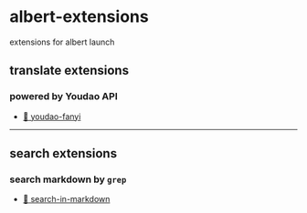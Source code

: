 # albert-extensions

extensions for albert launch



## translate extensions

### powered by Youdao API

- [📁 youdao-fanyi](youdao-fanyi/)



------



## search extensions

### search markdown by `grep`

- [📁 search-in-markdown](search-in-markdown)



